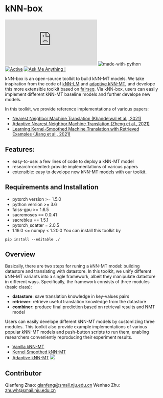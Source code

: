 # kNN-box
[![GitHub license](https://badgen.net/github/license/Naereen/Strapdown.js)](https://github.com/Naereen/StrapDown.js/blob/master/LICENSE) [![made-with-python](https://img.shields.io/badge/Made%20with-Python-1f425f.svg)](https://www.python.org/) [![Active](http://img.shields.io/badge/Status-Active-green.svg)](https://tterb.github.io) [![Ask Me Anything !](https://img.shields.io/badge/Ask%20me-anything-1abc9c.svg)](https://GitHub.com/Naereen/ama)

kNN-box is an open-source toolkit to build kNN-MT models. We take inspiration from the code of [kNN-LM](https://github.com/urvashik/knnlm) and [adaptive kNN-MT](https://github.com/zhengxxn/adaptive-knn-mt), and develope this more extensible toolkit based on [fairseq](https://github.com/facebookresearch/fairseq). Via kNN-box, users can easily implement different kNN-MT baseline models and further develope new models.

In this toolkit, we provide reference implementations of various papers:
* [ Nearest Neighbor Machine Translation (Khandelwal et al., 2021)](https://openreview.net/pdf?id=7wCBOfJ8hJM)
* [ Adaptive Nearest Neighbor Machine Translation (Zheng et al., 2021)](https://aclanthology.org/2021.acl-short.47.pdf)
* [ Learning Kernel-Smoothed Machine Translation with Retrieved Examples (Jiang et al., 2021)](https://aclanthology.org/2021.emnlp-main.579.pdf)


## Features:
* easy-to-use: a few lines of code to deploy a kNN-MT model
* research-oriented: provide implementations of various papers
* extensible: easy to develope new kNN-MT models with our toolkit.

## Requirements and Installation
* pytorch version >= 1.5.0
* python version >= 3.6
* faiss-gpu >= 1.6.5
* sacremoses == 0.0.41
* sacrebleu == 1.5.1
* pytorch_scatter = 2.0.5
* 1.19.0 <= numpy < 1.20.0
You can install this toolkit by
```shell
pip install --editable ./
```

## Overview
Basically, there are two steps for runing a $k$NN-MT model: building datastore and translating with datastore. In this toolkit, we unify different $k$NN-MT variants into a single framework, albeit they manipulate datastore in different ways. Specifically, the framework consists of three modules (basic class):
* **datastore**: save translation knowledge in key-values pairs
* **retriever**: retrieve useful translation knowledge from the datastore
* **combiner**: produce final prediction based on retrieval results and NMT model

Users can easily develope different kNN-MT models by customizing three modules. This toolkit also provide example implementations of various popular $k$NN-MT models and push-button scripts to run them, enabling researchers conveniently reproducing their experiment results.
* [Vanilla kNN-MT](knnbox/tutorials/markdowns/vanilla_knn_mt.md)
* [Kernel Smoothed kNN-MT](knnbox/tutorials/markdowns/kernel_smoothed_knn_mt.md)
* [Adaptive kNN-MT](knnbox/tutorials/markdowns/adaptive_knn_mt.md)
![](https://s1.ax1x.com/2022/07/30/vioW4K.png)


## Contributor
Qianfeng Zhao: qianfeng@smail.nju.edu.cn
Wenhao Zhu: zhuwh@smail.nju.edu.cn
